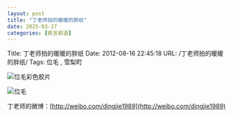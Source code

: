 ```yaml
---
layout: post
title: "丁老师拍的暖暖的胖纸"
date: 2025-03-27
categories: [疯言疯语]
---
```


Title: 丁老师拍的暖暖的胖纸
Date: 2012-08-16 22:45:18
URL: /丁老师拍的暖暖的胖纸/
Tags: 位毛 , 雪梨町

![位毛彩色胶片](http://img.weimao.me/2019-05-21-033357.jpg)

![位毛](http://img.weimao.me/2019-05-21-033400.jpg)

丁老师的微博：[http://weibo.com/dingjie1989](http://weibo.com/dingjie1989)